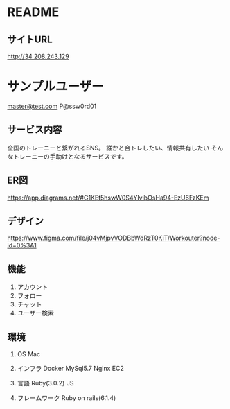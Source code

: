 # README

## サイトURL

http://34.208.243.129

# サンプルユーザー

master@test.com
P@ssw0rd01

## サービス内容

全国のトレーニーと繋がれるSNS。
誰かと合トレしたい、情報共有したい
そんなトレーニーの手助けとなるサービスです。

## ER図　

https://app.diagrams.net/#G1KEt5hswW0S4YlvibOsHa94-EzU6FzKEm

## デザイン

https://www.figma.com/file/j04vMjpvVODBbWdRzT0KiT/Workouter?node-id=0%3A1

## 機能

1. アカウント
2. フォロー
3. チャット
4. ユーザー検索

## 環境

1. OS
Mac

2. インフラ
Docker MySql5.7 Nginx EC2

3. 言語
Ruby(3.0.2) JS

4. フレームワーク
Ruby on rails(6.1.4)
